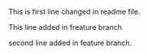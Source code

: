 This is first line changed in readme file.


This line added in freature branch

second line added in feature branch.